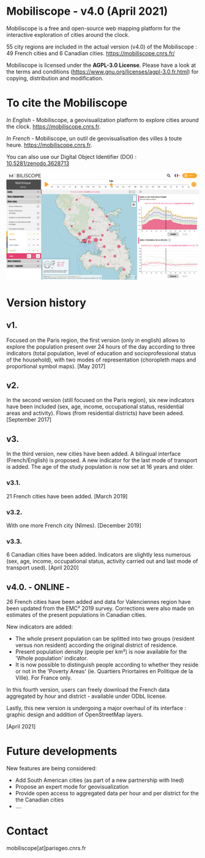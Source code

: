 # Mobiliscope - v4.0 (April 2021)

Mobiliscope is a free and open-source web mapping platform for the interactive exploration of cities around the clock.

55 city regions are included in the actual version (v4.0) of the Mobiliscope : 49 French cities and 6 Canadian cities.
https://mobiliscope.cnrs.fr/

Mobiliscope is licensed under the **AGPL-3.0 License**.
Please have a look at the terms and conditions (https://www.gnu.org/licenses/agpl-3.0.fr.html) for copying, distribution and modification.


# To cite the Mobiliscope

*In English -* Mobiliscope, a geovisualization platform to explore cities around the clock. https://mobiliscope.cnrs.fr.

*In French -* Mobiliscope, un outil de geovisualisation des villes à toute heure. https://mobiliscope.cnrs.fr.

You can also use our Digital Object Identifier (DOI) : [10.5281/zenodo.3628713](https://doi.org/10.5281/zenodo.3628713)

![Mobiliscope v4](/img_v4.0_Martinique.png?raw=true)

# Version history

## v1. 
Focused on the Paris region, the first version (only in english) allows to explore the population present over 24 hours of the day according to three indicators (total population, level of education and socioprofessional status of the household), with two modes of representation (choropleth maps and proportional symbol maps). 
[May 2017] 

## v2.
In the second version (still focused on the Paris region), six new indicators have been included (sex, age, income, occupational status, residential areas and activity). 
Flows (from residential districts) have been adeed.
[September 2017] 

## v3.
In the third version, new cities have been added. 
A bilingual interface (French/English) is proposed. 
A new indicator for the last mode of transport is added. 
The age of the study population is now set at 16 years and older. 

### v3.1. 
21 French cities have been added. [March 2019]

### v3.2.
With one more French city (Nîmes). [December 2019]

### v3.3. 
6 Canadian cities have been added. Indicators are slightly less numerous (sex, age, income, occupational status, activity carried out and last mode of transport used). [April 2020]

## v4.0. - ONLINE -
26 French cities have been added and data for Valenciennes region have been updated from the EMC² 2019 survey. Corrections were also made on estimates of the present populations in Canadian cities. 

New indicators are added: 
* The whole present population can be splitted into two groups (resident versus non resident) according the original district of residence.
* Present population density (people per km²) is now available for the 'Whole population' indicator.  
* It is now possible to distinguish people according to whether they reside or not in the 'Poverty Areas' (ie. Quartiers Priortaires en Politique de la Ville). For France only.

In this fourth version, users can freely download the French data aggregated by hour and district - available under ODbL license. 

Lastly, this new version is undergoing a major overhaul of its interface : graphic design and addition of OpenStreetMap layers. 

[April 2021]

# Future developments

New features are being considered: 
* Add South American cities (as part of a new partnership with Ined)
* Propose an expert mode for geovisualization
* Provide open access to aggregated data per hour and per district for the the Canadian cities
* ....

# Contact
mobiliscope[at]parisgeo.cnrs.fr





